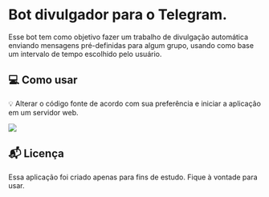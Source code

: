 # Bot divulgador para o Telegram.
Esse bot tem como objetivo fazer um trabalho de divulgação automática enviando mensagens pré-definidas para algum grupo, usando como base um intervalo de tempo escolhido pelo usuário.

## 💻 Como usar

💡 Alterar o código fonte de acordo com sua preferência e iniciar a aplicação em um servidor web.

![](https://i.imgur.com/FJD7M4k.png)

## 📬 Licença

Essa aplicação foi criado apenas para fins de estudo. Fique à vontade para usar.
